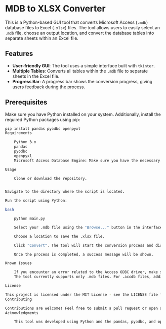 # MDB to XLSX Converter

This is a Python-based GUI tool that converts Microsoft Access (`.mdb`) database files to Excel (`.xlsx`) files. The tool allows users to easily select an `.mdb` file, choose an output location, and convert the database tables into separate sheets within an Excel file.

## Features
- **User-friendly GUI**: The tool uses a simple interface built with `tkinter`.
- **Multiple Tables**: Converts all tables within the `.mdb` file to separate sheets in the Excel file.
- **Progress Bar**: A progress bar shows the conversion progress, giving users feedback during the process.

## Prerequisites
Make sure you have Python installed on your system. Additionally, install the required Python packages using pip:

```bash
pip install pandas pyodbc openpyxl
Requirements

    Python 3.x
    pandas
    pyodbc
    openpyxl
    Microsoft Access Database Engine: Make sure you have the necessary ODBC drivers installed for Microsoft Access. You may need to install the Microsoft Access Database Engine.

Usage

    Clone or download the repository.


Navigate to the directory where the script is located.

Run the script using Python:

bash

    python main.py

    Select your .mdb file using the "Browse..." button in the interface.

    Choose a location to save the .xlsx file.

    Click "Convert". The tool will start the conversion process and display the progress.

    Once the process is completed, a success message will be shown.

Known Issues

    If you encounter an error related to the Access ODBC driver, make sure that the correct driver is installed on your system.
    The tool currently supports only .mdb files. For .accdb files, additional modifications may be required.

License

This project is licensed under the MIT License - see the LICENSE file for details.
Contributing

Contributions are welcome! Feel free to submit a pull request or open an issue if you encounter any problems.
Acknowledgments

    This tool was developed using Python and the pandas, pyodbc, and openpyxl libraries.
